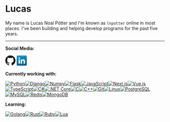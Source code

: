 # Lucas

My name is Lucas Noal Pötter and I'm known as `lnpotter` online in most places. I've been building and helping develop programs for the past five years.

---

**Social Media:**

[![GitHub](icons/github.png)](https://github.com/lnpotter)
[![LinkedIn](icons/linkedin.png)](https://www.linkedin.com/in/lucas-noal-p%C3%B6tter-11773b25b/)

**Currently working with:**

<div style="display: flex; flex-wrap: wrap;">
  <a href="https://www.python.org/" title="Python"><img src="https://user-images.githubusercontent.com/25181517/183423507-c056a6f9-1ba8-4312-a350-19bcbc5a8697.png" alt="Python" width="50" /></a>
  <a href="https://www.djangoproject.com/" title="Django"><img src="https://github.com/marwin1991/profile-technology-icons/assets/62091613/9bf5650b-e534-4eae-8a26-8379d076f3b4" alt="Django" width="50" /></a>
  <a href="https://numpy.org/" title="Numpy"><img src="https://github.com/marwin1991/profile-technology-icons/assets/76012086/4ec200c2-acdf-4c42-b419-cd49cba3d09f" alt="Numpy" width="50" /></a>
  <a href="https://flask.palletsprojects.com/" title="Flask"><img src="https://user-images.githubusercontent.com/25181517/183423775-2276e25d-d43d-4e58-890b-edbc88e915f7.png" alt="Flask" width="50" /></a>
  <a href="https://developer.mozilla.org/en-US/docs/Web/JavaScript" title="JavaScript"><img src="https://user-images.githubusercontent.com/25181517/117447155-6a868a00-af3d-11eb-9cfe-245df15c9f3f.png" alt="JavaScript" width="50" /></a>
  <a href="https://nextjs.org/" title="Next.js"><img src="https://github.com/marwin1991/profile-technology-icons/assets/136815194/5f8c622c-c217-4649-b0a9-7e0ee24bd704" alt="Next.js" width="50" /></a>
  <a href="https://vuejs.org/" title="Vue.js"><img src="https://user-images.githubusercontent.com/25181517/117448124-a2da9800-af3e-11eb-85d2-bd1b69b65603.png" alt="Vue.js" width="50" /></a>
  <a href="https://www.typescriptlang.org/" title="TypeScript"><img src="https://user-images.githubusercontent.com/25181517/183890598-19a0ac2d-e88a-4005-a8df-1ee36782fde1.png" alt="TypeScript" width="50" /></a>
  <a href="https://docs.microsoft.com/en-us/dotnet/csharp/" title="C#"><img src="https://user-images.githubusercontent.com/25181517/121405384-444d7300-c95d-11eb-959f-913020d3bf90.png" alt="C#" width="50" /></a>
  <a href="https://dotnet.microsoft.com/" title=".NET Core"><img src="https://user-images.githubusercontent.com/25181517/121405754-b4f48f80-c95d-11eb-8893-fc325bde617f.png" alt=".NET Core" width="50" /></a>
  <a href="https://en.wikipedia.org/wiki/C_(programming_language)" title="C"><img src="https://user-images.githubusercontent.com/25181517/192106070-46255bcf-65e6-4c6b-a296-bf8d0d8fb2a7.png" alt="C" width="50" /></a>
  <a href="https://isocpp.org/" title="C++"><img src="https://user-images.githubusercontent.com/25181517/192106073-90fffafe-3562-4ff9-a37e-c77a2da0ff58.png" alt="C++" width="50" /></a>
  <a href="https://git-scm.com/" title="Git"><img src="https://user-images.githubusercontent.com/25181517/192108372-f71d70ac-7ae6-4c0d-8395-51d8870c2ef0.png" alt="Git" width="50" /></a>
  <a href="https://www.kernel.org/" title="Linux"><img src="https://github.com/marwin1991/profile-technology-icons/assets/76662862/2481dc48-be6b-4ebb-9e8c-3b957efe69fa" alt="Linux" width="50" /></a>
  <a href="https://www.postgresql.org/" title="PostgreSQL"><img src="https://user-images.githubusercontent.com/25181517/117208740-bfb78400-adf5-11eb-97bb-09072b6bedfc.png" alt="PostgreSQL" width="50" /></a>
  <a href="https://www.mysql.com/" title="MySQL"><img src="https://user-images.githubusercontent.com/25181517/183896128-ec99105a-ec1a-4d85-b08b-1aa1620b2046.png" alt="MySQL" width="50" /></a>
  <a href="https://redis.io/" title="Redis"><img src="https://user-images.githubusercontent.com/25181517/182884894-d3fa6ee0-f2b4-4960-9961-64740f533f2a.png" alt="Redis" width="50" /></a>
  <a href="https://www.mongodb.com/" title="MongoDB"><img src="https://user-images.githubusercontent.com/25181517/182884177-d48a8579-2cd0-447a-b9a6-ffc7cb02560e.png" alt="MongoDB" width="50" /></a>
</div>

**Learning:**

<div style="display: flex; flex-wrap: wrap;">
  <a href="https://golang.org/" title="Golang"><img src="https://user-images.githubusercontent.com/25181517/192149581-88194d20-1a37-4be8-8801-5dc0017ffbbe.png" alt="Golang" width="50" /></a>
  <a href="https://www.rust-lang.org/" title="Rust"><img src="https://user-images.githubusercontent.com/25181517/192599922-3a8ceb1c-ff1d-40bc-b73c-99ea1182d8ad.png" alt="Rust" width="50" /></a>
  <a href="https://www.ruby-lang.org/" title="Ruby"><img src="https://user-images.githubusercontent.com/25181517/192603745-7d34df9e-7756-4756-a539-6a61badf7a80.png" alt="Ruby" width="50" /></a>
  <a href="https://www.lua.org/" title="Lua"><img src="https://github.com/abranhe/programming-languages-logos/blob/master/src/lua/lua.png" alt="Lua" width="50" /></a>
</div>
